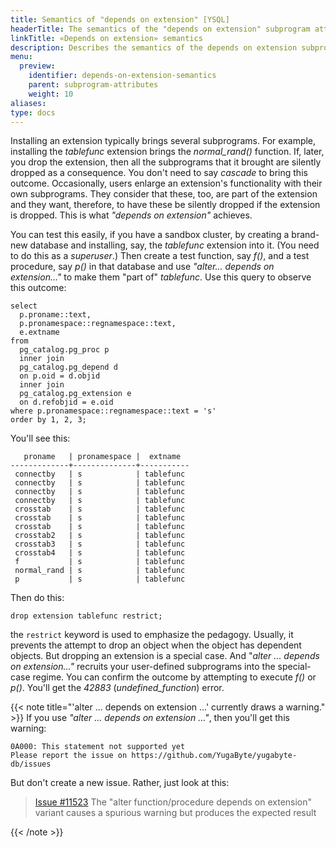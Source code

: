 ```yaml
---
title: Semantics of "depends on extension" [YSQL]
headerTitle: The semantics of the "depends on extension" subprogram attribute
linkTitle: «Depends on extension» semantics
description: Describes the semantics of the depends on extension subprogram attribute [YSQL].
menu:
  preview:
    identifier: depends-on-extension-semantics
    parent: subprogram-attributes
    weight: 10
aliases:
type: docs
---
```


Installing an extension typically brings several subprograms. For example, installing the _tablefunc_ extension brings the _normal_rand()_ function. If, later, you drop the extension, then all the subprograms that it brought are silently dropped as a consequence. You don't need to say _cascade_ to bring this outcome. Occasionally, users enlarge an extension's functionality with their own subprograms. They consider that these, too, are part of the extension and they want, therefore, to have these be silently dropped if the extension is dropped. This is what _"depends on extension"_ achieves.

You can test this easily, if you have a sandbox cluster, by creating a brand-new database and installing, say, the _tablefunc_ extension into it. (You need to do this as a _superuser_.) Then create a test function, say _f()_, and a test procedure, say _p()_ in that database and use _"alter... depends on extension..."_ to make them "part of" _tablefunc_. Use this query to observe this outcome:

```plpgsql
select
  p.proname::text,
  p.pronamespace::regnamespace::text,
  e.extname
from
  pg_catalog.pg_proc p
  inner join
  pg_catalog.pg_depend d
  on p.oid = d.objid
  inner join
  pg_catalog.pg_extension e
  on d.refobjid = e.oid
where p.pronamespace::regnamespace::text = 's'
order by 1, 2, 3;
```

You'll see this:

```output
   proname   | pronamespace |  extname
-------------+--------------+-----------
 connectby   | s            | tablefunc
 connectby   | s            | tablefunc
 connectby   | s            | tablefunc
 connectby   | s            | tablefunc
 crosstab    | s            | tablefunc
 crosstab    | s            | tablefunc
 crosstab    | s            | tablefunc
 crosstab2   | s            | tablefunc
 crosstab3   | s            | tablefunc
 crosstab4   | s            | tablefunc
 f           | s            | tablefunc
 normal_rand | s            | tablefunc
 p           | s            | tablefunc
```

Then do this:

```plpgsql
drop extension tablefunc restrict;
```

the `restrict` keyword is used to emphasize the pedagogy. Usually, it prevents the attempt to drop an object when the object has dependent objects. But dropping an extension is a special case. And "_alter ... depends on extension..."_ recruits your user-defined subprograms into the special-case regime. You can confirm the outcome by attempting to execute _f()_ or _p()_. You'll get the _42883_ (_undefined_function_) error.

{{< note title="'alter ... depends on extension ...' currently draws a warning." >}}
If you use _"alter ... depends on extension ..."_, then you'll get this warning:

```output
0A000: This statement not supported yet
Please report the issue on https://github.com/YugaByte/yugabyte-db/issues
```

But don't create a new issue. Rather, just look at this:

> [Issue #11523](https://github.com/yugabyte/yugabyte-db/issues/11523) The "alter function/procedure depends on extension" variant causes a spurious warning but produces the expected result

{{< /note >}}